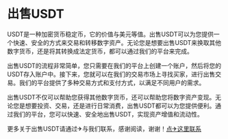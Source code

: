 # 出售USDT

USDT是一种加密货币稳定币，它的价值与美元等值。出售USDT可以为您提供一个快速、安全的方式来交易和转移数字资产。无论您是想要出售USDT来换取其他数字货币，还是将其转换成法定货币，都可以通过我们的平台来完成。

出售USDT的流程非常简单，您只需要在我们的平台上创建一个账户，然后将您的USDT存入账户中。接下来，您就可以在我们的交易市场上寻找买家，进行出售交易。我们的平台提供了多种交易方式和支付方式，以满足不同用户的需求。

出售USDT不仅可以帮助您获得其他数字货币，还可以帮助您将数字资产变现。无论您是想要投资、交易，还是进行日常消费，出售USDT都可以为您提供便利。通过我们的平台，您可以快速、安全地出售USDT，实现资产增值和流动性。

更多关于出售USDT请通过✈与我们联系，感谢阅读，谢谢！[点✈这里联系](https://trx.tw)
